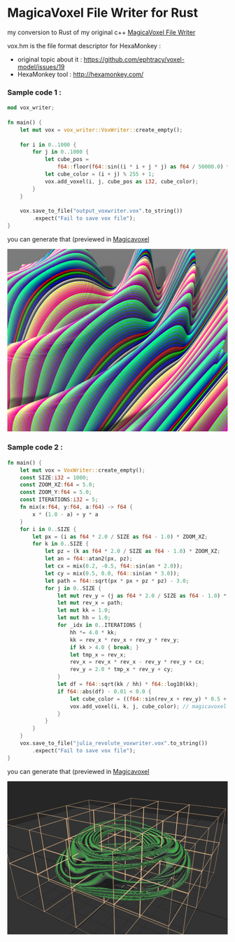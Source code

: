 # MagicaVoxel File Writer for Rust

my conversion to Rust of my original c++ [MagicaVoxel File Writer](https://github.com/aiekick/MagicaVoxel_File_Writer)

vox.hm is the file format descriptor for HexaMonkey :
- original topic about it : https://github.com/ephtracy/voxel-model/issues/19
- HexaMonkey tool : http://hexamonkey.com/

### Sample code 1 :

```rust
mod vox_writer;

fn main() {
    let mut vox = vox_writer::VoxWriter::create_empty();

    for i in 0..1000 {
        for j in 0..1000 {
            let cube_pos =
                f64::floor(f64::sin((i * i + j * j) as f64 / 50000.0) * 150.0) + 150.0;
            let cube_color = (i + j) % 255 + 1;
            vox.add_voxel(i, j, cube_pos as i32, cube_color);
        }
    }

    vox.save_to_file("output_voxwriter.vox".to_string())
        .expect("Fail to save vox file");
}
```

you can generate that (previewed in [Magicavoxel](https://ephtracy.github.io/)

![main](main.jpg)


### Sample code 2 :

```rust
fn main() {
    let mut vox = VoxWriter::create_empty();
    const SIZE:i32 = 1000;
    const ZOOM_XZ:f64 = 5.0;
    const ZOOM_Y:f64 = 5.0;
    const ITERATIONS:i32 = 5;
    fn mix(x:f64, y:f64, a:f64) -> f64 {
        x * (1.0 - a) + y * a
    }
    for i in 0..SIZE {
        let px = (i as f64 * 2.0 / SIZE as f64 - 1.0) * ZOOM_XZ;
        for k in 0..SIZE {
            let pz = (k as f64 * 2.0 / SIZE as f64 - 1.0) * ZOOM_XZ;
            let an = f64::atan2(px, pz);
            let cx = mix(0.2, -0.5, f64::sin(an * 2.0));
            let cy = mix(0.5, 0.0, f64::sin(an * 3.0));
            let path = f64::sqrt(px * px + pz * pz) - 3.0;
            for j in 0..SIZE {
                let mut rev_y = (j as f64 * 2.0 / SIZE as f64 - 1.0) * ZOOM_Y;
                let mut rev_x = path;
                let mut kk = 1.0;
                let mut hh = 1.0;
                for _idx in 0..ITERATIONS {
                    hh *= 4.0 * kk;
                    kk = rev_x * rev_x + rev_y * rev_y;
                    if kk > 4.0 { break; }
                    let tmp_x = rev_x;
                    rev_x = rev_x * rev_x - rev_y * rev_y + cx;
                    rev_y = 2.0 * tmp_x * rev_y + cy;
                }
                let df = f64::sqrt(kk / hh) * f64::log10(kk);
                if f64::abs(df) - 0.01 < 0.0 {
                    let cube_color = ((f64::sin(rev_x + rev_y) * 0.5 + 0.5) * 6.0) as i32 + 249;
                    vox.add_voxel(i, k, j, cube_color); // magicavoxel use the z as up axis
                }
            }
        }
    }
    vox.save_to_file("julia_revolute_voxwriter.vox".to_string())
        .expect("Fail to save vox file");
}
```

you can generate that (previewed in [Magicavoxel](https://ephtracy.github.io/)

![main2](main2.jpg)